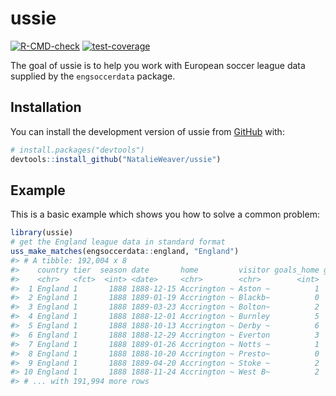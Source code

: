 
<!-- README.md is generated from README.Rmd. Please edit that file -->

# ussie

<!-- badges: start -->

[![R-CMD-check](https://github.com/NatalieWeaver/ussie/actions/workflows/R-CMD-check.yaml/badge.svg)](https://github.com/NatalieWeaver/ussie/actions/workflows/R-CMD-check.yaml)
[![test-coverage](https://github.com/NatalieWeaver/ussie/actions/workflows/test-coverage.yaml/badge.svg)](https://github.com/NatalieWeaver/ussie/actions/workflows/test-coverage.yaml)
<!-- badges: end -->

The goal of ussie is to help you work with European soccer league data
supplied by the `engsoccerdata` package.

## Installation

You can install the development version of ussie from
[GitHub](https://github.com/) with:

``` r
# install.packages("devtools")
devtools::install_github("NatalieWeaver/ussie")
```

## Example

This is a basic example which shows you how to solve a common problem:

``` r
library(ussie)
# get the England league data in standard format
uss_make_matches(engsoccerdata::england, "England")
#> # A tibble: 192,004 x 8
#>    country tier  season date       home         visitor goals_home goals_visitor
#>    <chr>   <fct>  <int> <date>     <chr>        <chr>        <int>         <int>
#>  1 England 1       1888 1888-12-15 Accrington ~ Aston ~          1             1
#>  2 England 1       1888 1889-01-19 Accrington ~ Blackb~          0             2
#>  3 England 1       1888 1889-03-23 Accrington ~ Bolton~          2             3
#>  4 England 1       1888 1888-12-01 Accrington ~ Burnley          5             1
#>  5 England 1       1888 1888-10-13 Accrington ~ Derby ~          6             2
#>  6 England 1       1888 1888-12-29 Accrington ~ Everton          3             1
#>  7 England 1       1888 1889-01-26 Accrington ~ Notts ~          1             2
#>  8 England 1       1888 1888-10-20 Accrington ~ Presto~          0             0
#>  9 England 1       1888 1889-04-20 Accrington ~ Stoke ~          2             0
#> 10 England 1       1888 1888-11-24 Accrington ~ West B~          2             1
#> # ... with 191,994 more rows
```
